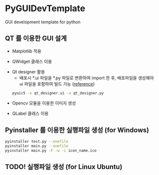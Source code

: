 # PyGUIDevTemplate
GUI development template for python

## QT 를 이용한 GUI 설계
 * Matplotlib 적용
  - QWidget 클래스 이용
 * Qt designer 활용
    - 배포시 *.ui 파일을 *.py 파일로 변환하여 import 한 후, 배포파일을 생성해야 ui 파일을 포함하여 빌드 가능 ([reference](https://nuovoman1048.tistory.com/entry/QT-Desinger-%ED%8C%8C%EC%9D%B4%EC%8D%AC-%EC%97%B0%EB%8F%99%ED%95%98%EB%8A%94-%EB%B0%A9%EB%B2%95ui%ED%8C%8C%EC%9D%BC-%EC%97%B0%EA%B2%B0))
    ```bash
    pyuic5 -x qt_designer.ui -o qt_designer.py
    ```
 * Opencv 모듈을 이용한 이미지 생성
  - QLabel 클래스 이용

## Pyinstaller 를 이용한 실행파일 생성 (for Windows)

```bash
pyinstaller test.py --onefile
pyinstaller main.py --onefile
pyinstaller main.py -F -w -i icon_name.ico
```

## TODO! 실행파일 생성 (for Linux Ubuntu)